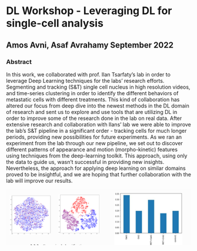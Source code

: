 # DL Workshop - Leveraging DL for single-cell analysis
## Amos Avni, Asaf Avrahamy September 2022
### Abstract
In this work, we collaborated with prof. Ilan Tsarfaty’s lab in order to leverage Deep Learning techniques for the labs’ research efforts. Segmenting and tracking (S&T) single cell nucleus in high resolution videos, and time-series clustering in order to identify the different behaviors of metastatic cells with different treatments.
This kind of collaboration has altered our focus from deep dive into the newest methods in the DL domain of research and sent us to explore and use tools that are utilizing DL in order to improve some of the research done in the lab on real data.
After extensive research and collaboration with Ilans’ lab we were able to improve the lab’s S&T pipeline in a significant order - tracking cells for much longer periods, providing new possibilities for future experiments.
As we ran an experiment from the lab through our new pipeline, we set out to discover different patterns of  appearance and motion (morpho-kinetic) features using techniques from the deep-learning toolkit.
This approach, using only the data to guide us, wasn’t successful in providing new insights. Nevertheless, the approach for applying deep learning on similar domains proved to be insightful, and we are hoping that further collaboration with the lab will improve our results.

<a href="DL Workshop Report.pdf" class="image fit"><img src="pdf_prev.png" alt=""></a>
